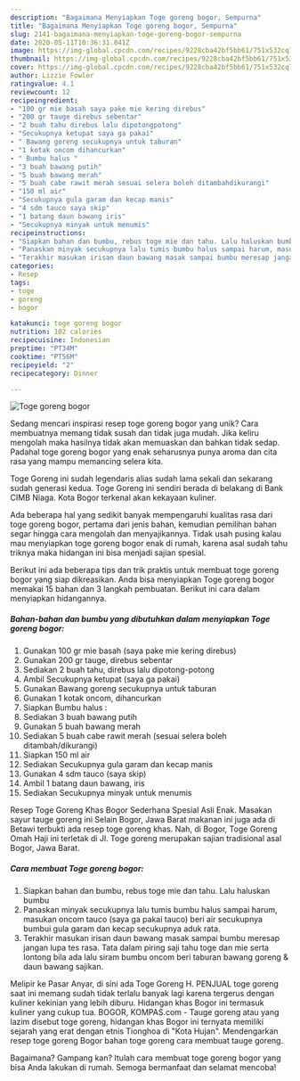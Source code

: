 ```yaml
---
description: "Bagaimana Menyiapkan Toge goreng bogor, Sempurna"
title: "Bagaimana Menyiapkan Toge goreng bogor, Sempurna"
slug: 2141-bagaimana-menyiapkan-toge-goreng-bogor-sempurna
date: 2020-05-11T10:36:31.041Z
image: https://img-global.cpcdn.com/recipes/9228cba42bf5bb61/751x532cq70/toge-goreng-bogor-foto-resep-utama.jpg
thumbnail: https://img-global.cpcdn.com/recipes/9228cba42bf5bb61/751x532cq70/toge-goreng-bogor-foto-resep-utama.jpg
cover: https://img-global.cpcdn.com/recipes/9228cba42bf5bb61/751x532cq70/toge-goreng-bogor-foto-resep-utama.jpg
author: Lizzie Fowler
ratingvalue: 4.1
reviewcount: 12
recipeingredient:
- "100 gr mie basah saya pake mie kering direbus"
- "200 gr tauge direbus sebentar"
- "2 buah tahu direbus lalu dipotongpotong"
- "Secukupnya ketupat saya ga pakai"
- " Bawang goreng secukupnya untuk taburan"
- "1 kotak oncom dihancurkan"
- " Bumbu halus "
- "3 buah bawang putih"
- "5 buah bawang merah"
- "5 buah cabe rawit merah sesuai selera boleh ditambahdikurangi"
- "150 ml air"
- "Secukupnya gula garam dan kecap manis"
- "4 sdm tauco saya skip"
- "1 batang daun bawang iris"
- "Secukupnya minyak untuk menumis"
recipeinstructions:
- "Siapkan bahan dan bumbu, rebus toge mie dan tahu. Lalu haluskan bumbu"
- "Panaskan minyak secukupnya lalu tumis bumbu halus sampai harum, masukan oncom tauco (saya ga pakai tauco) beri air secukupnya bumbui gula garam dan kecap secukupnya aduk rata."
- "Terakhir masukan irisan daun bawang masak sampai bumbu meresap jangan lupa tes rasa. Tata dalam piring saji tahu toge dan mie serta lontong bila ada lalu siram bumbu oncom beri taburan bawang goreng &amp; daun bawang sajikan."
categories:
- Resep
tags:
- toge
- goreng
- bogor

katakunci: toge goreng bogor 
nutrition: 102 calories
recipecuisine: Indonesian
preptime: "PT34M"
cooktime: "PT56M"
recipeyield: "2"
recipecategory: Dinner

---
```



![Toge goreng bogor](https://img-global.cpcdn.com/recipes/9228cba42bf5bb61/751x532cq70/toge-goreng-bogor-foto-resep-utama.jpg)

Sedang mencari inspirasi resep toge goreng bogor yang unik? Cara membuatnya memang tidak susah dan tidak juga mudah. Jika keliru mengolah maka hasilnya tidak akan memuaskan dan bahkan tidak sedap. Padahal toge goreng bogor yang enak seharusnya punya aroma dan cita rasa yang mampu memancing selera kita.

Toge Goreng ini sudah legendaris alias sudah lama sekali dan sekarang sudah generasi kedua. Toge Goreng ini sendiri berada di belakang di Bank CIMB Niaga. Kota Bogor terkenal akan kekayaan kuliner.

Ada beberapa hal yang sedikit banyak mempengaruhi kualitas rasa dari toge goreng bogor, pertama dari jenis bahan, kemudian pemilihan bahan segar hingga cara mengolah dan menyajikannya. Tidak usah pusing kalau mau menyiapkan toge goreng bogor enak di rumah, karena asal sudah tahu triknya maka hidangan ini bisa menjadi sajian spesial.


Berikut ini ada beberapa tips dan trik praktis untuk membuat toge goreng bogor yang siap dikreasikan. Anda bisa menyiapkan Toge goreng bogor memakai 15 bahan dan 3 langkah pembuatan. Berikut ini cara dalam menyiapkan hidangannya.

<!--inarticleads1-->

##### Bahan-bahan dan bumbu yang dibutuhkan dalam menyiapkan Toge goreng bogor:

1. Gunakan 100 gr mie basah (saya pake mie kering direbus)
1. Gunakan 200 gr tauge, direbus sebentar
1. Sediakan 2 buah tahu, direbus lalu dipotong-potong
1. Ambil Secukupnya ketupat (saya ga pakai)
1. Gunakan  Bawang goreng secukupnya untuk taburan
1. Gunakan 1 kotak oncom, dihancurkan
1. Siapkan  Bumbu halus :
1. Sediakan 3 buah bawang putih
1. Gunakan 5 buah bawang merah
1. Sediakan 5 buah cabe rawit merah (sesuai selera boleh ditambah/dikurangi)
1. Siapkan 150 ml air
1. Sediakan Secukupnya gula garam dan kecap manis
1. Gunakan 4 sdm tauco (saya skip)
1. Ambil 1 batang daun bawang, iris
1. Sediakan Secukupnya minyak untuk menumis


Resep Toge Goreng Khas Bogor Sederhana Spesial Asli Enak. Masakan sayur tauge goreng ini Selain Bogor, Jawa Barat makanan ini juga ada di Betawi terbukti ada resep toge goreng khas. Nah, di Bogor, Toge Goreng Omah Haji ini terletak di Jl. Toge goreng merupakan sajian tradisional asal Bogor, Jawa Barat. 

<!--inarticleads2-->

##### Cara membuat Toge goreng bogor:

1. Siapkan bahan dan bumbu, rebus toge mie dan tahu. Lalu haluskan bumbu
1. Panaskan minyak secukupnya lalu tumis bumbu halus sampai harum, masukan oncom tauco (saya ga pakai tauco) beri air secukupnya bumbui gula garam dan kecap secukupnya aduk rata.
1. Terakhir masukan irisan daun bawang masak sampai bumbu meresap jangan lupa tes rasa. Tata dalam piring saji tahu toge dan mie serta lontong bila ada lalu siram bumbu oncom beri taburan bawang goreng &amp; daun bawang sajikan.


Melipir ke Pasar Anyar, di sini ada Toge Goreng H. PENJUAL toge goreng saat ini memang sudah tidak terlalu banyak lagi karena tergerus dengan kuliner kekinian yang lebih diburu. Hidangan khas Bogor ini termasuk kuliner yang cukup tua. BOGOR, KOMPAS.com - Tauge goreng atau yang lazim disebut toge goreng, hidangan khas Bogor ini ternyata memiliki sejarah yang erat dengan etnis Tionghoa di &#34;Kota Hujan&#34;. Mendengarkan resep toge goreng Bogor bahan toge goreng cara membuat tauge goreng. 

Bagaimana? Gampang kan? Itulah cara membuat toge goreng bogor yang bisa Anda lakukan di rumah. Semoga bermanfaat dan selamat mencoba!
